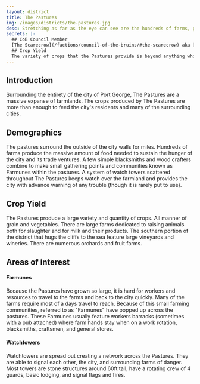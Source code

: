 ```yaml
---
layout: district
title: The Pastures
img: /images/districts/the-pastures.jpg
desc: Stretching as far as the eye can see are the hundreds of farms, providing food, drink, and more for the city.
secrets: |-
  ## CoB Council Member
  [The Scarecrow](/factions/council-of-the-bruins/#the-scarecrow) aka [Eugenie Huntington](../../families/huntington/), eldest daughter of Hubert Huntington and heir to the Huntington Estate. Eugenie is well versed in the affairs of the brewery and through the Huntington's dealings with the various farms is well connected and knowledgeable of the goings on across most of the Pastures.
  ## Crop Yield
  The variety of crops that the Pastures provide is beyond anything which most agricultural areas should be able to provide. The quantity is also well beyond average. Within the last 20 years the pastures have nearly doubled in size. Each years harvest has been more bountiful than the year before and the crops seem to grow without issue regardless of weather. Because of this food is abundant within Port George and the population is well fed. The Pastures also provide a huge amount of employment for the city. The large amount of growth in employment and food availability over the past two decades is believed to be directly causing the reduction in crime within the city and The Basin specifically.
---
```

## Introduction
Surrounding the entirety of the city of Port George, The Pastures are a massive expanse of farmlands. The crops produced by The Pastures are more than enough to feed the city's residents and many of the surrounding cities.

## Demographics
The pastures surround the outside of the city walls for miles. Hundreds of farms produce the massive amount of food needed to sustain the hunger of the city and its trade ventures. A few simple blacksmiths and wood crafters combine to make small gathering points and communities known as Farmunes within the pastures. A system of watch towers scattered throughout The Pastures keeps watch over the farmland and provides the city with advance warning of any trouble (though it is rarely put to use).

## Crop Yield
The Pastures produce a large variety and quantity of crops. All manner of grain and vegetables. There are large farms dedicated to raising animals both for slaughter and for milk and their products. The southern portion of the district that hugs the cliffs to the sea feature large vineyards and wineries. There are numerous orchards and fruit farms.

## Areas of interest
#### Farmunes
Because the Pastures have grown so large, it is hard for workers and resources to travel to the farms and back to the city quickly. Many of the farms require most of a days travel to reach. Because of this small farming communities, referred to as "Farmunes" have popped up across the pastures. These Farmunes usually feature workers barracks (sometimes with a pub attached) where farm hands stay when on a work rotation, blacksmiths, craftsmen, and general stores.

#### Watchtowers
Watchtowers are spread out creating a network across the Pastures. They are able to signal each other, the city, and surrounding farms of danger. Most towers are stone structures around 60ft tall, have a rotating crew of 4 guards, basic lodging, and signal flags and fires.
